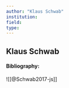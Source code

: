 ```yaml
---
author: "Klaus Schwab"
institution:
field:
type:
---
```


## Klaus Schwab
#### Bibliography:

![[@Schwab2017-js]]